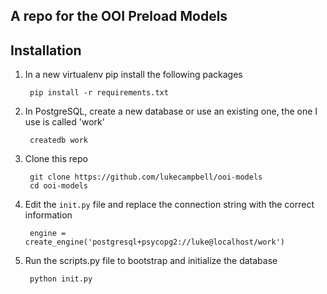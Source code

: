 ## A repo for the OOI Preload Models

## Installation

1. In a new virtualenv pip install the following packages

        pip install -r requirements.txt

2. In PostgreSQL, create a new database or use an existing one, the one I use is called 'work'

        createdb work

3. Clone this repo

        git clone https://github.com/lukecampbell/ooi-models
        cd ooi-models

4. Edit the `init.py` file and replace the connection string with the correct information

        engine = create_engine('postgresql+psycopg2://luke@localhost/work')

5. Run the scripts.py file to bootstrap and initialize the database

        python init.py




